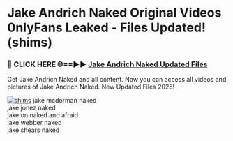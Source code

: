 # Jake Andrich Naked Original Videos 0nlyFans Leaked - Files Updated! (shims)

<h3>🔴 CLICK HERE 🌐==►► <a href="https://tinyurl.com/yckcrads" rel="nofollow">Jake Andrich Naked Updated Files</a></h3>

Get Jake Andrich Naked and all content. Now you can access all videos and pictures of Jake Andrich Naked. New Updated Files 2025!

[![shims](https://i.imgur.com/hpKpOFt.gif)](https://tinyurl.com/yckcrads)
jake mcdorman naked<br>
jake jonez naked<br>
jake on naked and afraid<br>
jake webber naked<br>
jake shears naked